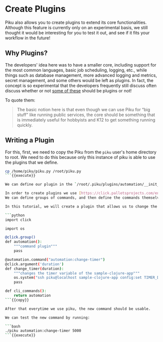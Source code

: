 # Create Plugins

Piku also allows you to create plugins to extend its core functionalities.
Although this feature is currently only on an experimental basis, we still thought it
would be interesting for you to test it out, and see if it fits your workflow in
the future!

## Why Plugins?

The developers' idea here was to have a smaller core, including support for the most common languages,
basic job scheduling, logging, etc., while things such as database management, more advanced
logging and metrics, secret management, and some others would be left as plugins.
In fact, the concept is so experimental that the developers frequently still discuss
often discuss whether or not [some of these](https://github.com/piku/piku/discussions/309)
should be plugins or not!

To quote them:

> The basic notion here is that even though we can use Piku for “big stuff” like running public services, the core should be something that is immediately useful for hobbyists and K12 to get something running quickly.

## Writing a Plugin

For this, first, we need to copy the Piku from the `piku` user's home directory to root.
We need to do this because only this instance of piku is able to use the plugins that we define.

```bash
cp /home/piku/piku.py /root/piku.py
```{{execute}}

We can define our plugin in the `/root/.piku/plugins/automation/__init__.py` file.

In order to create plugins we use [https://click.palletsprojects.com/en/8.1.x/](click) which is a Python package that allows us to create command-line interfaces.
We can define groups of commands, and then define the commands themselves with or without arguments.

In this tutorial, we will create a plugin that allows us to change the timer of a Clojure app to a specific value given as an argument.

```python
import click

import os

@click.group()
def automation():
    """command plugin"""
    pass

@automation.command("automation:change-timer")
@click.argument('duration')
def change_timer(duration):
    """changes the timer variable of the sample-clojure-app"""
    os.system("ssh piku@localhost sample-clojure-app config:set TIMER_DURATION={}".format(duration))
    pass

def cli_commands():
    return automation
```{{copy}}

After that everytime we use piku, the new command should be usable.

We can test the new command by running:

```bash
./piku automation:change-timer 5000
```{{execute}}


